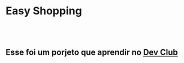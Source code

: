 <h1>Easy Shopping</h1>
<br>
<br>
<h2>Esse foi um porjeto que aprendir no <a href="https://rodolfomori.com.br/DevClub">Dev Club</a></h2>
<img src=""/>
<img src=""/>
